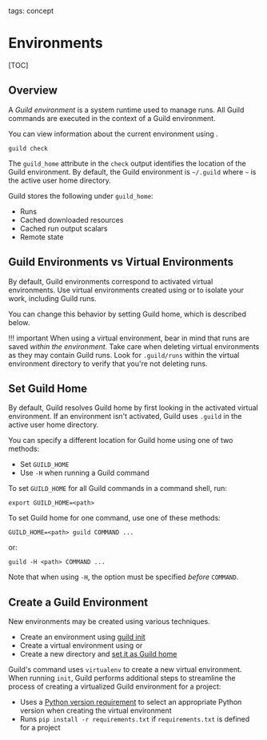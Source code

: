 tags: concept

# Environments

[TOC]

## Overview

A *Guild environment* is a system runtime used to manage runs. All
Guild commands are executed in the context of a Guild environment.

You can view information about the current environment using
[](cmd:check).

``` command
guild check
```

The `guild_home` attribute in the `check` output identifies the
location of the Guild environment. By default, the Guild environment
is `~/.guild` where `~` is the active user home directory.

Guild stores the following under `guild_home`:

- Runs
- Cached downloaded resources
- Cached run output scalars
- Remote state

## Guild Environments vs Virtual Environments

By default, Guild environments correspond to activated virtual
environments. Use virtual environments created using [](ref:conda) or
[](ref:virtualenv) to isolate your work, including Guild runs.

You can change this behavior by setting Guild home, which is described
below.

!!! important
    When using a virtual environment, bear in mind that runs
    are saved *within the environment*. Take care when deleting
    virtual environments as they may contain Guild runs. Look for
    `.guild/runs` within the virtual environment directory to verify
    that you're not deleting runs.

## Set Guild Home

By default, Guild resolves Guild home by first looking in the
activated virtual environment. If an environment isn't activated,
Guild uses `.guild` in the active user home directory.

You can specify a different location for Guild home using one of two
methods:

- Set `GUILD_HOME`
- Use `-H` when running a Guild command

To set `GUILD_HOME` for all Guild commands in a command shell, run:

```
export GUILD_HOME=<path>
```

To set Guild home for one command, use one of these methods:

```
GUILD_HOME=<path> guild COMMAND ...
```

or:

```
guild -H <path> COMMAND ...
```

Note that when using `-H`, the option must be specified *before*
`COMMAND`.

## Create a Guild Environment

New environments may be created using various techniques.

- Create an environment using [guild init](cmd:init)
- Create a virtual environment using [](ref:virtualenv) or
  [](ref:conda)
- Create a new directory and [set it as Guild home](#set-guild-home)

Guild's [](cmd:init) command uses `virtualenv` to create a new virtual
environment. When running `init`, Guild performs additional steps to
streamline the process of creating a virtualized Guild environment for
a project:

- Uses a [Python version
  requirement](/commands/init.md#required-python-version) to select an
  appropriate Python version when creating the virtual environment
- Runs `pip install -r requirements.txt` if `requirements.txt` is
  defined for a project
